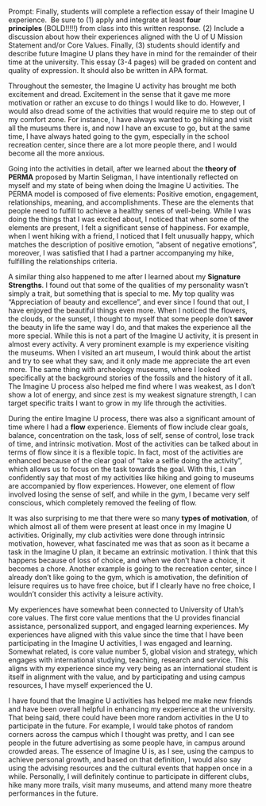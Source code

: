 Prompt:
Finally, students will complete a reflection essay of their Imagine U experience.  Be sure to (1) apply and integrate at least **four principles** (BOLD!!!!!) from class into this written response. (2) Include a discussion about how their experiences aligned with the U of U Mission Statement and/or Core Values. Finally, (3) students should identify and describe future Imagine U plans they have in mind for the remainder of their time at the university. This essay (3-4 pages) will be graded on content and quality of expression. It should also be written in APA format.

Throughout the semester, the Imagine U activity has brought me both excitement and dread. Excitement in the sense that it gave me more motivation or rather an excuse to do things I would like to do. However, I would also dread some of the activities that would require me to step out of my comfort zone. For instance, I have always wanted to go hiking and visit all the museums there is, and now I have an excuse to go, but at the same time, I have always hated going to the gym, especially in the school recreation center, since there are a lot more people there, and I would become all the more anxious.

Going into the activities in detail, after we learned about the **theory of PERMA** proposed by Martin Seligman, I have intentionally reflected on myself and my state of being when doing the Imagine U activities. The PERMA model is composed of five elements: Positive emotion, engagement, relationships, meaning, and accomplishments. These are the elements that people need to fulfill to achieve a healthy senes of well-being. While I was doing the things that I was excited about, I noticed that when some of the elements are present, I felt a significant sense of happiness. For example, when I went hiking with a friend, I noticed that I felt unusually happy, which matches the description of positive emotion, “absent of negative emotions”, moreover, I was satisfied that I had a partner accompanying my hike, fulfilling the relationships criteria. 

A similar thing also happened to me after I learned about my **Signature Strengths**. I found out that some of the qualities of my personality wasn’t simply a trait, but something that is special to me. My top quality was “Appreciation of beauty and excellence”, and ever since I found that out, I have enjoyed the beautiful things even more. When I noticed the flowers, the clouds, or the sunset, I thought to myself that some people don’t **savor** the beauty in life the same way I do, and that makes the experience all the more special. While this is not a part of the Imagine U activity, it is present in almost every activity. A very prominent example is my experience visiting the museums. When I visited an art museum, I would think about the artist and try to see what they saw, and it only made me appreciate the art even more. The same thing with archeology museums, where I looked specifically at the background stories of the fossils and the history of it all. The Imagine U process also helped me find where I was weakest, as I don’t show a lot of energy, and since zest is my weakest signature strength, I can target specific traits I want to grow in my life through the activities.

During the entire Imagine U process, there was also a significant amount of time where I had a **flow** experience. Elements of flow include clear goals, balance, concentration on the task, loss of self, sense of control, lose track of time, and intrinsic motivation. Most of the activities can be talked about in terms of flow since it is a flexible topic. In fact, most of the activities are enhanced because of the clear goal of “take a selfie doing the activity”, which allows us to focus on the task towards the goal. With this, I can confidently say that most of my activities like hiking and going to museums are accompanied by flow experiences. However, one element of flow involved losing the sense of self, and while in the gym, I became very self conscious, which completely removed the feeling of flow. 

It was also surprising to me that there were so many **types of motivation**, of which almost all of them were present at least once in my Imagine U activities. Originally, my club activities were done through intrinsic motivation, however, what fascinated me was that as soon as it became a task in the Imagine U plan, it became an extrinsic motivation. I think that this happens because of loss of choice, and when we don’t have a choice, it becomes a chore. Another example is going to the recreation center, since I already don’t like going to the gym, which is amotivation, the definition of leisure requires us to have free choice, but if I clearly have no free choice, I wouldn’t consider this activity a leisure activity. 

My experiences have somewhat been connected to University of Utah’s core values. The first core value mentions that the U provides financial assistance, personalized support, and engaged learning experiences. My experiences have aligned with this value since the time that I have been participating in the Imagine U activities, I was engaged and learning. Somewhat related, is core value number 5, global vision and strategy, which engages with international studying, teaching, research and service. This aligns with my experience since my very being as an international student is itself in alignment with the value, and by participating and using campus resources, I have myself experienced the U. 

I have found that the Imagine U activities has helped me make new friends and have been overall helpful in enhancing my experience at the university. That being said, there could have been more random activities in the U to participate in the future. For example, I would take photos of random corners across the campus which I thought was pretty, and I can see people in the future advertising as some people have, in campus around crowded areas. The essence of Imagine U is, as I see, using the campus to achieve personal growth, and based on that definition, I would also say using the advising resources and the cultural events that happen once in a while. Personally, I will definitely continue to participate in different clubs, hike many more trails, visit many museums, and attend many more theatre performances in the future.
